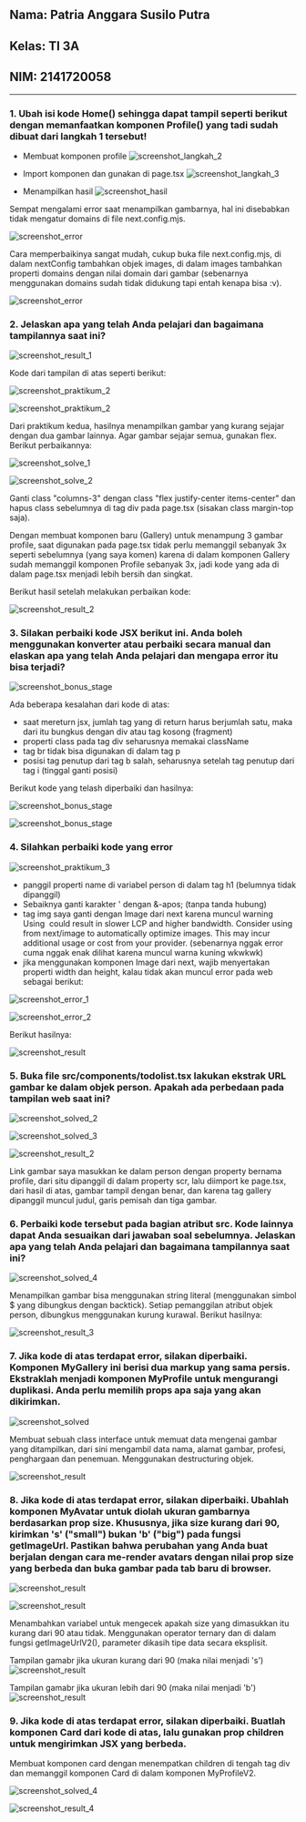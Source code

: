 ## Nama: Patria Anggara Susilo Putra
## Kelas: TI 3A
## NIM: 2141720058
---

### 1. Ubah isi kode Home() sehingga dapat tampil seperti berikut dengan memanfaatkan komponen Profile() yang tadi sudah dibuat dari langkah 1 tersebut!

+ Membuat komponen profile
![screenshot_langkah_2](/assets-record/praktikum-satu/1.png)

+ Import komponen dan gunakan di page.tsx
![screenshot_langkah_3](/assets-record/praktikum-satu/2.png)

+ Menampilkan hasil
![screenshot_hasil](/assets-record/praktikum-satu/result.png)

Sempat mengalami error saat menampilkan gambarnya, hal ini disebabkan tidak mengatur domains di file next.config.mjs. 

![screenshot_error](/assets-record/praktikum-satu/error.png)

Cara memperbaikinya sangat mudah, cukup buka file next.config.mjs, di dalam nextConfig tambahkan objek images, di dalam images tambahkan properti domains dengan nilai domain dari gambar (sebenarnya menggunakan domains sudah tidak didukung tapi entah kenapa bisa :v).

![screenshot_error](/assets-record/praktikum-satu/solve.png)

### 2. Jelaskan apa yang telah Anda pelajari dan bagaimana tampilannya saat ini?

![screenshot_result_1](/assets-record/praktikum-dua/result-1.png)

Kode dari tampilan di atas seperti berikut:

![screenshot_praktikum_2](/assets-record/praktikum-dua/1.png)

![screenshot_praktikum_2](/assets-record/praktikum-dua/2.png)

Dari praktikum kedua, hasilnya menampilkan gambar yang kurang sejajar dengan dua gambar lainnya. Agar gambar sejajar semua, gunakan flex. Berikut perbaikannya:


![screenshot_solve_1](/assets-record/praktikum-dua/solve-1.png)

![screenshot_solve_2](/assets-record/praktikum-dua/solve-2.png)

Ganti class "columns-3" dengan class "flex justify-center items-center" dan hapus class sebelumnya di tag div pada page.tsx (sisakan class margin-top saja).

Dengan membuat komponen baru (Gallery) untuk menampung 3 gambar profile, saat digunakan pada page.tsx tidak perlu memanggil sebanyak 3x seperti sebelumnya (yang saya komen) karena di dalam komponen Gallery sudah memanggil komponen Profile sebanyak 3x, jadi kode yang ada di dalam page.tsx menjadi lebih bersih dan singkat.

Berikut hasil setelah melakukan perbaikan kode:

![screenshot_result_2](/assets-record/praktikum-dua/result-2.png)

### 3. Silakan perbaiki kode JSX berikut ini. Anda boleh menggunakan konverter atau perbaiki secara manual dan elaskan apa yang telah Anda pelajari dan mengapa error itu bisa terjadi?

![screenshot_bonus_stage](/assets-record/bonus-stage/not-solved.png)

Ada beberapa kesalahan dari kode di atas:
+ saat mereturn jsx, jumlah tag yang di return harus berjumlah satu, maka dari itu bungkus dengan div atau tag kosong (fragment)
+ properti class pada tag div seharusnya memakai className
+ tag br tidak bisa digunakan di dalam tag p
+ posisi tag penutup dari tag b salah, seharusnya setelah tag penutup dari tag i (tinggal ganti posisi)

Berikut kode yang telash diperbaiki dan hasilnya:

![screenshot_bonus_stage](/assets-record/bonus-stage/solved.png)

![screenshot_bonus_stage](/assets-record/bonus-stage/result.png)

### 4. Silahkan perbaiki kode yang error

![screenshot_praktikum_3](/assets-record/praktikum-tiga/solved.png)

+ panggil properti name di variabel person di dalam tag h1 (belumnya tidak dipanggil)
+ Sebaiknya ganti karakter ' dengan &-apos; (tanpa tanda hubung)
+ tag img saya ganti dengan Image dari next karena muncul warning Using <img> could result in slower LCP and higher bandwidth. Consider using <Image /> from next/image to automatically optimize images. This may incur additional usage or cost from your provider. (sebenarnya nggak error cuma nggak enak dilihat karena muncul warna kuning wkwkwk)
+ jika menggunakan komponen Image dari next, wajib menyertakan properti width dan height, kalau tidak akan muncul error pada web sebagai berikut:

![screenshot_error_1](/assets-record/praktikum-tiga/error-1.png)

![screenshot_error_2](/assets-record/praktikum-tiga/error-2.png)

Berikut hasilnya:

![screenshot_result](/assets-record/praktikum-tiga/result.png)

### 5. Buka file src/components/todolist.tsx lakukan ekstrak URL gambar ke dalam objek person. Apakah ada perbedaan pada tampilan web saat ini?

![screenshot_solved_2](/assets-record/praktikum-tiga/solved-2.png)

![screenshot_solved_3](/assets-record/praktikum-tiga/solved-3.png)

![screenshot_result_2](/assets-record/praktikum-tiga/result-2.png)

Link gambar saya masukkan ke dalam person dengan property bernama profile, dari situ dipanggil di dalam property scr, lalu diimport ke page.tsx, dari hasil di atas, gambar tampil dengan benar, dan karena tag gallery dipanggil muncul judul, garis pemisah dan tiga gambar.

### 6. Perbaiki kode tersebut pada bagian atribut src. Kode lainnya dapat Anda sesuaikan dari jawaban soal sebelumnya. Jelaskan apa yang telah Anda pelajari dan bagaimana tampilannya saat ini?

![screenshot_solved_4](/assets-record/praktikum-tiga/solved-4.png)

Menampilkan gambar bisa menggunakan string literal (menggunakan simbol $ yang dibungkus dengan backtick). Setiap pemanggilan atribut objek person, dibungkus menggunakan kurung kurawal. Berikut hasilnya: 

![screenshot_result_3](/assets-record/praktikum-tiga/result-3.png)

### 7. Jika kode di atas terdapat error, silakan diperbaiki. Komponen MyGallery ini berisi dua markup yang sama persis. Ekstraklah menjadi komponen MyProfile untuk mengurangi duplikasi. Anda perlu memilih props apa saja yang akan dikirimkan.

![screenshot_solved](/assets-record/praktikum-empat/solved-1.png)

Membuat sebuah class interface untuk memuat data mengenai gambar yang ditampilkan, dari sini mengambil data nama, alamat gambar, profesi, penghargaan dan penemuan. Menggunakan destructuring objek.

![screenshot_result](/assets-record/praktikum-empat/result.png)

### 8. Jika kode di atas terdapat error, silakan diperbaiki. Ubahlah komponen MyAvatar untuk diolah ukuran gambarnya berdasarkan prop size. Khususnya, jika size kurang dari 90, kirimkan 's' ("small") bukan 'b' ("big") pada fungsi getImageUrl. Pastikan bahwa perubahan yang Anda buat berjalan dengan cara me-render avatars dengan nilai prop size yang berbeda dan buka gambar pada tab baru di browser.

![screenshot_result](/assets-record/praktikum-empat/solved-3.png)

![screenshot_result](/assets-record/praktikum-empat/solved-4.png)

Menambahkan variabel untuk mengecek apakah size yang dimasukkan itu kurang dari 90 atau tidak. Menggunakan operator ternary dan di dalam fungsi getImageUrlV2(), parameter dikasih tipe data secara eksplisit.

Tampilan gamabr jika ukuran kurang dari 90 (maka nilai menjadi 's')
![screenshot_result](/assets-record/praktikum-empat/result-2.png)

Tampilan gamabr jika ukuran lebih dari 90 (maka nilai menjadi 'b')
![screenshot_result](/assets-record/praktikum-empat/result-3.png)

### 9. Jika kode di atas terdapat error, silakan diperbaiki. Buatlah komponen Card dari kode di atas, lalu gunakan prop children untuk mengirimkan JSX yang berbeda.

Membuat komponen card dengan menempatkan children di tengah tag div dan memanggil komponen Card di dalam komponen MyProfileV2.

![screenshot_solved_4](/assets-record/praktikum-empat/solved-5.png)

![screenshot_result_4](/assets-record/praktikum-empat/result-4.png)
